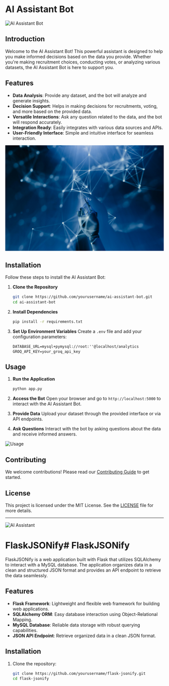 # AI Assistant Bot

![AI Assistant Bot](./images/ai-assistant-bot-banner.png)

## Introduction

Welcome to the AI Assistant Bot! This powerful assistant is designed to help you make informed decisions based on the data you provide. Whether you're making recruitment choices, conducting votes, or analyzing various datasets, the AI Assistant Bot is here to support you.

## Features

- **Data Analysis**: Provide any dataset, and the bot will analyze and generate insights.
- **Decision Support**: Helps in making decisions for recruitments, voting, and more based on the provided data.
- **Versatile Interactions**: Ask any question related to the data, and the bot will respond accurately.
- **Integration Ready**: Easily integrates with various data sources and APIs.
- **User-Friendly Interface**: Simple and intuitive interface for seamless interaction.

![Features](./images/features.jpg)

## Installation

Follow these steps to install the AI Assistant Bot:

1. **Clone the Repository**
    ```bash
    git clone https://github.com/yourusername/ai-assistant-bot.git
    cd ai-assistant-bot
    ```

2. **Install Dependencies**
    ```bash
    pip install -r requirements.txt
    ```

3. **Set Up Environment Variables**
    Create a `.env` file and add your configuration parameters:
    ```
    DATABASE_URL=mysql+pymysql://root:''@localhost/analytics
    GROQ_API_KEY=your_groq_api_key
    ```

## Usage

1. **Run the Application**
    ```bash
    python app.py
    ```

2. **Access the Bot**
    Open your browser and go to `http://localhost:5000` to interact with the AI Assistant Bot.

3. **Provide Data**
    Upload your dataset through the provided interface or via API endpoints.

4. **Ask Questions**
    Interact with the bot by asking questions about the data and receive informed answers.

![Usage](./images/features.png)

## Contributing

We welcome contributions! Please read our [Contributing Guide](./CONTRIBUTING.md) to get started.

## License

This project is licensed under the MIT License. See the [LICENSE](./LICENSE) file for more details.

---

![AI Assistant](./images/ai-assistant.png)




# FlaskJSONify# FlaskJSONify

FlaskJSONify is a web application built with Flask that utilizes SQLAlchemy to interact with a MySQL database. The application organizes data in a clean and structured JSON format and provides an API endpoint to retrieve the data seamlessly.

## Features

- **Flask Framework**: Lightweight and flexible web framework for building web applications.
- **SQLAlchemy ORM**: Easy database interaction using Object-Relational Mapping.
- **MySQL Database**: Reliable data storage with robust querying capabilities.
- **JSON API Endpoint**: Retrieve organized data in a clean JSON format.

## Installation

1. Clone the repository:
   ```bash
   git clone https://github.com/yourusername/flask-jsonify.git
   cd flask-jsonify
